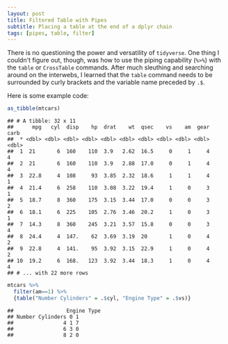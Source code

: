 ```yaml
---
layout: post
title: Filtered Table with Pipes
subtitle: Placing a table at the end of a dplyr chain
tags: [pipes, table, filter]
---
```


There is no questioning the power and versatility of `tidyverse`.  One thing I couldn't figure out, though, was how to use the piping capability (`%>%`) with the `table` or `CrossTable` commands.  After much sleuthing and searching around on the interwebs, I learned that the `table` command needs to be surrounded by curly brackets and the variable name preceded by `.$`.  

Here is some example code:

```R
as_tibble(mtcars)
```

```RMarkdown
## # A tibble: 32 x 11
##      mpg   cyl  disp    hp  drat    wt  qsec    vs    am  gear  carb
##  * <dbl> <dbl> <dbl> <dbl> <dbl> <dbl> <dbl> <dbl> <dbl> <dbl> <dbl>
##  1  21       6  160    110  3.9   2.62  16.5     0     1     4     4
##  2  21       6  160    110  3.9   2.88  17.0     0     1     4     4
##  3  22.8     4  108     93  3.85  2.32  18.6     1     1     4     1
##  4  21.4     6  258    110  3.08  3.22  19.4     1     0     3     1
##  5  18.7     8  360    175  3.15  3.44  17.0     0     0     3     2
##  6  18.1     6  225    105  2.76  3.46  20.2     1     0     3     1
##  7  14.3     8  360    245  3.21  3.57  15.8     0     0     3     4
##  8  24.4     4  147.    62  3.69  3.19  20       1     0     4     2
##  9  22.8     4  141.    95  3.92  3.15  22.9     1     0     4     2
## 10  19.2     6  168.   123  3.92  3.44  18.3     1     0     4     4
## # ... with 22 more rows
```

```R
mtcars %>%
  filter(am==1) %>%
  {table("Number Cylinders" = .$cyl, "Engine Type" = .$vs)}
```

```RMarkdown
##                 Engine Type
## Number Cylinders 0 1
##                4 1 7
##                6 3 0
##                8 2 0
```
